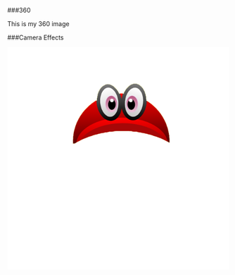 ###360

This is my 360 image

<script src="//360.vizor.io/scripts/embed.js" data-vizorurl="https://360.vizor.io/embed/v/okmv" ></script>


###Camera Effects

![filter](mariohat.png?raw=true "Optional Title")

